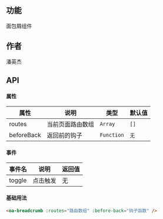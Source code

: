 ## 功能
面包屑组件

## 作者
潘英杰

## API

#### 属性

属性 | 说明 | 类型 | 默认值
---|---|---|---
routes | 当前页面路由数组 | `Array` | `[]`
beforeBack | 返回前的钩子 | `Function` | `无`



#### 事件

事件名 | 说明 | 返回值 
--- | --- | ---
toggle | 点击触发 | 无

#### 基础用法

```html
<oa-breadcrumb :routes="路由数组" :before-back="钩子函数" />
			
```

